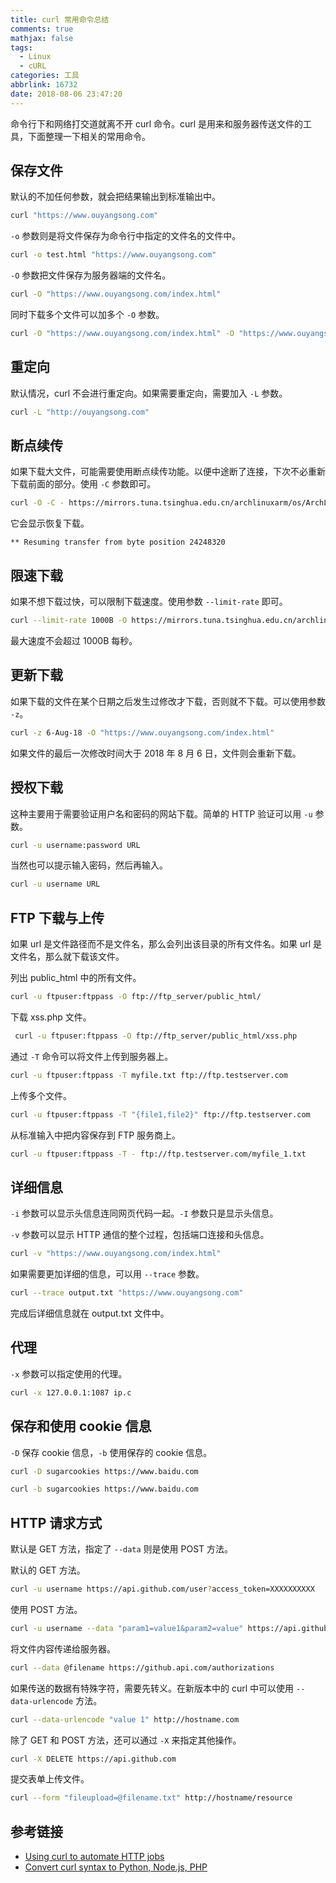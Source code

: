 ```yaml
---
title: curl 常用命令总结
comments: true
mathjax: false
tags:
  - Linux
  - cURL
categories: 工具
abbrlink: 16732
date: 2018-08-06 23:47:20
---
```


命令行下和网络打交道就离不开 curl 命令。curl 是用来和服务器传送文件的工具，下面整理一下相关的常用命令。

<!--more-->

## 保存文件

默认的不加任何参数，就会把结果输出到标准输出中。

```sh
curl "https://www.ouyangsong.com"
```

`-o` 参数则是将文件保存为命令行中指定的文件名的文件中。

```sh
curl -o test.html "https://www.ouyangsong.com"
```

`-O` 参数把文件保存为服务器端的文件名。

```sh
curl -O "https://www.ouyangsong.com/index.html"
```

同时下载多个文件可以加多个 `-O` 参数。

```sh
curl -O "https://www.ouyangsong.com/index.html" -O "https://www.ouyangsong.com/tags/index.html"
```

## 重定向

默认情况，curl 不会进行重定向。如果需要重定向，需要加入 `-L` 参数。

```sh
curl -L "http://ouyangsong.com"
```

## 断点续传

如果下载大文件，可能需要使用断点续传功能。以便中途断了连接，下次不必重新下载前面的部分。使用 `-C` 参数即可。

```sh
curl -O -C - https://mirrors.tuna.tsinghua.edu.cn/archlinuxarm/os/ArchLinuxARM-armv7-chromebook-latest.tar.gz
```

它会显示恢复下载。

```
** Resuming transfer from byte position 24248320
```

## 限速下载

如果不想下载过快，可以限制下载速度。使用参数 `--limit-rate` 即可。

```sh
curl --limit-rate 1000B -O https://mirrors.tuna.tsinghua.edu.cn/archlinuxarm/os/ArchLinuxARM-armv7-chromebook-latest.tar.gz
```

最大速度不会超过 1000B 每秒。

## 更新下载

如果下载的文件在某个日期之后发生过修改才下载，否则就不下载。可以使用参数 `-z`。

```sh
curl -z 6-Aug-18 -O "https://www.ouyangsong.com/index.html"
```

如果文件的最后一次修改时间大于 2018 年 8 月 6 日，文件则会重新下载。

## 授权下载

这种主要用于需要验证用户名和密码的网站下载。简单的 HTTP 验证可以用 `-u` 参数。

```sh
curl -u username:password URL
```

当然也可以提示输入密码，然后再输入。

```sh
curl -u username URL
```

## FTP 下载与上传

如果 url 是文件路径而不是文件名，那么会列出该目录的所有文件名。如果 url 是文件名，那么就下载该文件。

列出 public_html 中的所有文件。

```sh
curl -u ftpuser:ftppass -O ftp://ftp_server/public_html/
```

下载 xss.php 文件。

```sh
 curl -u ftpuser:ftppass -O ftp://ftp_server/public_html/xss.php
```

通过 `-T` 命令可以将文件上传到服务器上。

```sh
curl -u ftpuser:ftppass -T myfile.txt ftp://ftp.testserver.com
```

上传多个文件。

```sh
curl -u ftpuser:ftppass -T "{file1,file2}" ftp://ftp.testserver.com
```

从标准输入中把内容保存到 FTP 服务商上。

```sh
curl -u ftpuser:ftppass -T - ftp://ftp.testserver.com/myfile_1.txt
```

## 详细信息

`-i` 参数可以显示头信息连同网页代码一起。`-I` 参数只是显示头信息。

`-v` 参数可以显示 HTTP 通信的整个过程，包括端口连接和头信息。

```sh
curl -v "https://www.ouyangsong.com/index.html"
```

如果需要更加详细的信息，可以用 `--trace` 参数。

```sh
curl --trace output.txt "https://www.ouyangsong.com"
```

完成后详细信息就在 output.txt 文件中。

## 代理

`-x` 参数可以指定使用的代理。

```sh
curl -x 127.0.0.1:1087 ip.c
```

## 保存和使用 cookie 信息

`-D` 保存 cookie 信息，`-b` 使用保存的 cookie 信息。

```sh
curl -D sugarcookies https://www.baidu.com
```

```sh
curl -b sugarcookies https://www.baidu.com
```

## HTTP 请求方式

默认是 GET 方法，指定了 `--data` 则是使用 POST 方法。

默认的 GET 方法。

```sh
curl -u username https://api.github.com/user?access_token=XXXXXXXXXX
```

使用 POST 方法。

```sh
curl -u username --data "param1=value1&param2=value" https://api.github.com
```

将文件内容传递给服务器。

```sh
curl --data @filename https://github.api.com/authorizations
```

如果传送的数据有特殊字符，需要先转义。在新版本中的 curl 中可以使用 `--data-urlencode` 方法。

```sh
curl --data-urlencode "value 1" http://hostname.com
```

除了 GET 和 POST 方法，还可以通过 `-X` 来指定其他操作。

```sh
curl -X DELETE https://api.github.com
```

提交表单上传文件。

```sh
curl --form "fileupload=@filename.txt" http://hostname/resource
```

## 参考链接

- [Using curl to automate HTTP jobs](https://curl.haxx.se/docs/httpscripting.html)
- [Convert curl syntax to Python, Node.js, PHP](https://curl.trillworks.com/)

